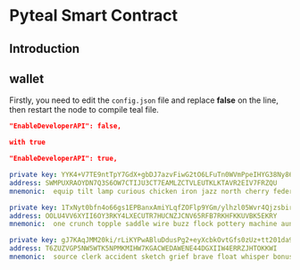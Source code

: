 # Pyteal Smart Contract


## Introduction

## wallet
Firstly, you need to edit the `config.json` file and replace **false** on the line, then restart the node to compile teal file.

```json
"EnableDeveloperAPI": false,

with true

"EnableDeveloperAPI": true,
```

```yaml
private key: YYK4+V7TE9ntTpY7GdX+gbDJ7azvFiwG2tO6LFuTn0WVmPpeIHYG38Ny863xTQmmxT+QDF5FOqyUmpapgrHREQ==
address: SWMPUXRAOYDN7Q3S6OW7CTIJU3CT7EAMLZCTVLEUTKLKTAVR2EIV7FRZQU
mnemonic:  equip tilt lamp curious chicken iron jazz north cherry federal youth amount nature derive latin black sheriff gym hazard slight rent tooth coconut able opera

private key: 1TxNyt0bfn4o66gs1EPBanxAmiYLqfZOFlp9YGm/ylhzl05Wvr4QjzsbirHF3IKk4/PQTcpE2vuxKH8VHKpVKg==
address: OOLU4VV6XYII6OY3RKY4LXECUTR7HUCNZJCNV65RFB7RKHFKKUVBK5EKRY
mnemonic:  one crunch topple saddle wire buzz flock pottery machine aunt gaze shop liberty pledge float poverty tell float public amazing spot quit shock able wait

private key: gJ7KAqJMM20ki/rLiKYPwABluDdusPg2+eyXcbkOvtGfs0zUz+tt201da9imIPb6jAFYgwWI0nODNdCLcJGOUg==
address: T6ZUZVGP5NW5WTK5NPMKMIHW7KGACWEDAWENE44DGXIIW4ERRZJHTOKKWI
mnemonic:  source clerk accident sketch grief brave float whisper bonus olive amazing army skate unlock immune race tenant tooth wait bonus indicate lonely mistake absorb reduce
```